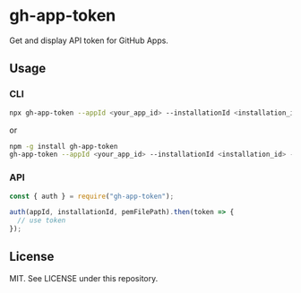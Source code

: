 # gh-app-token

Get and display API token for GitHub Apps.

## Usage
### CLI

```sh
npx gh-app-token --appId <your_app_id> --installationId <installation_id> --pem <path_to_pem_file>
```

or 

```sh
npm -g install gh-app-token
gh-app-token --appId <your_app_id> --installationId <installation_id> --pem <path_to_pem_file>
```

### API

```js
const { auth } = require("gh-app-token");

auth(appId, installationId, pemFilePath).then(token => {
  // use token
});
```

## License
MIT. See LICENSE under this repository.
